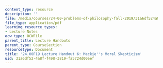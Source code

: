 ```yaml
---
content_type: resource
description: ''
file: /media/courses/24-00-problems-of-philosophy-fall-2019/31a6df524a8ff4983819fa5724d00eef_MIT24_00F19_lecturehandout6.pdf
file_type: application/pdf
learning_resource_types:
- Lecture Notes
ocw_type: OCWFile
parent_title: Lecture Handouts
parent_type: CourseSection
resourcetype: Document
title: '24.00F19 Lecture Handout 6: Mackie''s Moral Skepticism'
uid: 31a6df52-4a8f-f498-3819-fa5724d00eef
---
```

